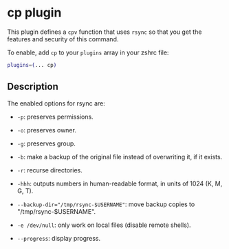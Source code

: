 # cp plugin

This plugin defines a `cpv` function that uses `rsync` so that you
get the features and security of this command.

To enable, add `cp` to your `plugins` array in your zshrc file:

```zsh
plugins=(... cp)
```

## Description

The enabled options for rsync are:

- `-p`: preserves permissions.

- `-o`: preserves owner.

- `-g`: preserves group.

- `-b`: make a backup of the original file instead of overwriting it, if it exists.

- `-r`: recurse directories.

- `-hhh`: outputs numbers in human-readable format, in units of 1024 (K, M, G, T).

- `--backup-dir="/tmp/rsync-$USERNAME"`: move backup copies to "/tmp/rsync-$USERNAME".

- `-e /dev/null`: only work on local files (disable remote shells).

- `--progress`: display progress.
